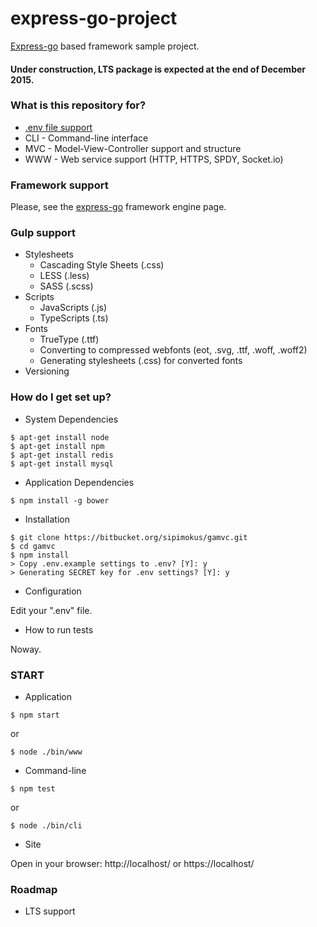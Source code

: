 # express-go-project #
[Express-go](https://github.com/express-go/express-go/) based framework sample project.

#### Under construction, LTS package is expected at the end of December 2015. ####

### What is this repository for? ###
* [.env file support](https://www.npmjs.com/package/dotenv)
* CLI - Command-line interface
* MVC - Model-View-Controller support and structure
* WWW - Web service support (HTTP, HTTPS, SPDY, Socket.io)


### Framework support ###
Please, see the [express-go](https://github.com/express-go/express-go/) framework engine page.

### Gulp support ###
* Stylesheets
    * Cascading Style Sheets (.css)
    * LESS (.less)
    * SASS (.scss)
* Scripts  
    * JavaScripts (.js)
    * TypeScripts (.ts)
* Fonts
    *  TrueType (.ttf) 
    *  Converting to compressed webfonts (eot, .svg, .ttf, .woff, .woff2)
    *  Generating stylesheets (.css) for converted fonts
* Versioning 


### How do I get set up? ###
* System Dependencies

```
$ apt-get install node
$ apt-get install npm
$ apt-get install redis
$ apt-get install mysql
```

* Application Dependencies

```
$ npm install -g bower
```

* Installation

```
$ git clone https://bitbucket.org/sipimokus/gamvc.git
$ cd gamvc
$ npm install
> Copy .env.example settings to .env? [Y]: y
> Generating SECRET key for .env settings? [Y]: y
```

* Configuration

Edit your ".env" file.

* How to run tests

Noway.


### START ###
* Application

```
$ npm start
```
or
```
$ node ./bin/www
```

* Command-line

```
$ npm test
```
or
```
$ node ./bin/cli
```

* Site

Open in your browser:
http://localhost/ or https://localhost/


### Roadmap ###
* LTS support